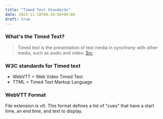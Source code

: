 ```yaml
---
title: "Timed Text Standards"
date: 2023-11-18T00:34:58+04:00
draft: true
---
```


### What's the Timed Text?

>Timed text is the presentation of text media in synchrony with other media, such as audio and video. [Src](https://en.wikipedia.org/wiki/Timed_text)

### W3C standards for Timed text

* WebVTT = Web Video Timed Text
* TTML = Timed Text Markup Language

### WebVTT Format

File extension is _vtt_. This format defines a list of "cues" that have a start time, an end time, and text to display.

